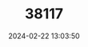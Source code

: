 ---
title: "38117"
category: "Roupala brachybotrys"
draft: false
date: 2024-02-22 13:03:50
languages:
  Spanish; Castilian: ["Yaguero"]
---
